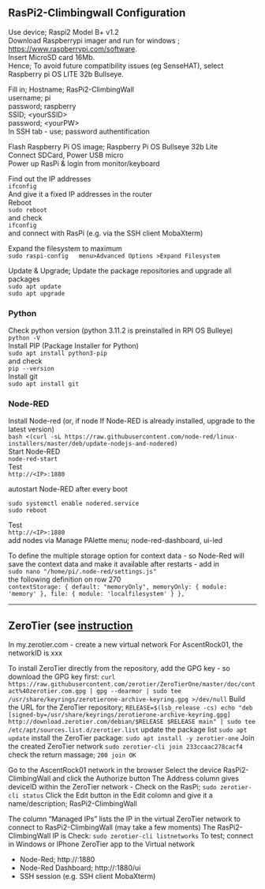 
## RasPi2-Climbingwall Configuration
Use device; Raspi2 Model B+ v1.2  
Download Raspberrypi imager and run for windows ; https://www.raspberrypi.com/software.  
Insert MicroSD card 16Mb.  
Hence; To avoid future compatibility issues (eg SenseHAT), select Raspberry pi OS LITE 32b Bullseye.  

Fill in;
Hostname; RasPi2-ClimbingWall  
username; pi  
password; raspberry  
SSID; \<yourSSID>  
password; \<yourPW>  
In SSH tab - use; password authentification


Flash Raspberry Pi OS image;  Raspberry Pi OS Bullseye 32b Lite  
Connect SDCard, Power USB micro  
Power up RasPi & login from monitor/keyboard  

Find out the IP addresses  
`ifconfig`  
And give it a fixed IP addresses in the router  
Reboot  
`sudo reboot`  
and check  
`ifconfig`  
and connect with RasPi (e.g. via the SSH client MobaXterm)  

Expand the filesystem to maximum  
`sudo raspi-config  
menu>Advanced Options >Expand Filesystem`  

Update & Upgrade; Update the package repositories and upgrade all packages  
`sudo apt update`  
`sudo apt upgrade`

### Python

Check python version (python 3.11.2 is preinstalled in RPI OS Bulleye)  
`
python -V
`  
Install PIP (Package Installer for Python)  
`
sudo apt install python3-pip
`  
and check  
`
pip --version
`  
Install git  
`
sudo apt install git
`  

### Node-RED
Install Node-red (or, if node If Node-RED is already installed, upgrade to the latest version)  
`
bash <(curl -sL https://raw.githubusercontent.com/node-red/linux-installers/master/deb/update-nodejs-and-nodered)
`  
Start Node-RED  
`
node-red-start
`  
Test  
`
http://<IP>:1880
`  

autostart Node-RED after every boot  

`sudo systemctl enable nodered.service`  
`sudo reboot`  

Test  
`
http://<IP>:1880
`  
add nodes via Manage PAlette menu; node-red-dashboard, ui-led  

To define the multiple storage option for context data - so Node-Red will save the context data and make it available after restarts - 
add in  
`
sudo nano "/home/pi/.node-red/settings.js"
`  
 the following definition on row 270     
`
contextStorage: {
                      default: "memoryOnly",
                      memoryOnly: { module: 'memory' },
                      file: { module: 'localfilesystem' }
               },
`  

---
## ZeroTier (see [instruction](https://pimylifeup.com/raspberry-pi-zerotier/)

In my.zerotier.com - create a new virtual network
For AscentRock01, the networkID is xxx

To install ZeroTier directly from the repository, add the GPG key - so download the GPG key first:
`
curl https://raw.githubusercontent.com/zerotier/ZeroTierOne/master/doc/contact%40zerotier.com.gpg | gpg --dearmor | sudo tee /usr/share/keyrings/zerotierone-archive-keyring.gpg >/dev/null
`
Build the URL for the ZeroTier repository;
`
RELEASE=$(lsb_release -cs)
echo "deb [signed-by=/usr/share/keyrings/zerotierone-archive-keyring.gpg] http://download.zerotier.com/debian/$RELEASE $RELEASE main" | sudo tee /etc/apt/sources.list.d/zerotier.list
`
update the package list
`
sudo apt update
`
install the ZeroTier package:
`
sudo apt install -y zerotier-one
`
Join the created ZeroTier network
`
sudo zerotier-cli join 233ccaac278cacf4
`
check the return massage; 
`
200 join OK
`

Go to the AscentRock01 network in the browser
Select the device RasPi2-ClimbingWall and click the Authorize button
The Address column gives deviceID within the ZeroTier network - Check on the RasPi;
`
sudo zerotier-cli status
`
Click the Edit button in the Edit colomn and give it a name/description; RasPi2-ClimbingWall

The column “Managed IPs”  lists the  IP  in the virtual ZeroTier network to connect to RasPi2-ClimbingWall (may take a few moments)
The RasPi2-ClimbingWall IP is <virtualIP>
Check:
`
sudo zerotier-cli listnetworks
`
To test; connect in Windows or IPhone ZeroTier app to the Virtual network
- Node-Red; http://<virtualIP>:1880
- Node-Red Dashboard; http://<virtualIP>:1880/ui
- SSH session (e.g. SSH client MobaXterm)


  

